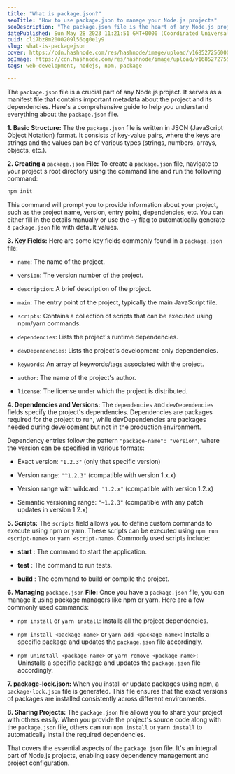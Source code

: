 ```yaml
---
title: "What is package.json?"
seoTitle: "How to use package.json to manage your Node.js projects"
seoDescription: "The package.json file is the heart of any Node.js project. It contains important metadata about your project, such as its name, version, and dependencies."
datePublished: Sun May 28 2023 11:21:51 GMT+0000 (Coordinated Universal Time)
cuid: cli7bz8m2000209l56qg0e1y9
slug: what-is-packagejson
cover: https://cdn.hashnode.com/res/hashnode/image/upload/v1685272560008/d9d7faa4-986a-4acd-bffa-5873294dcb5a.jpeg
ogImage: https://cdn.hashnode.com/res/hashnode/image/upload/v1685272755311/48e21d37-2dca-4236-8b04-c41bec56400d.png
tags: web-development, nodejs, npm, package

---
```


The `package.json` file is a crucial part of any Node.js project. It serves as a manifest file that contains important metadata about the project and its dependencies. Here's a comprehensive guide to help you understand everything about the `package.json` file.

**1\. Basic Structure:** The the `package.json` file is written in JSON (JavaScript Object Notation) format. It consists of key-value pairs, where the keys are strings and the values can be of various types (strings, numbers, arrays, objects, etc.).

**2\. Creating a** `package.json` **File:** To create a `package.json` file, navigate to your project's root directory using the command line and run the following command:

```bash
npm init
```

This command will prompt you to provide information about your project, such as the project name, version, entry point, dependencies, etc. You can either fill in the details manually or use the `-y` flag to automatically generate a `package.json` file with default values.

**3\. Key Fields:** Here are some key fields commonly found in a `package.json` file:

* `name`: The name of the project.
    
* `version`: The version number of the project.
    
* `description`: A brief description of the project.
    
* `main`: The entry point of the project, typically the main JavaScript file.
    
* `scripts`: Contains a collection of scripts that can be executed using npm/yarn commands.
    
* `dependencies`: Lists the project's runtime dependencies.
    
* `devDependencies`: Lists the project's development-only dependencies.
    
* `keywords`: An array of keywords/tags associated with the project.
    
* `author`: The name of the project's author.
    
* `license`: The license under which the project is distributed.
    

**4\. Dependencies and Versions:** The `dependencies` and `devDependencies` fields specify the project's dependencies. Dependencies are packages required for the project to run, while devDependencies are packages needed during development but not in the production environment.

Dependency entries follow the pattern `"package-name": "version"`, where the version can be specified in various formats:

* Exact version: `"1.2.3"` (only that specific version)
    
* Version range: `"^1.2.3"` (compatible with version 1.x.x)
    
* Version range with wildcard: `"1.2.x"` (compatible with version 1.2.x)
    
* Semantic versioning range: `"~1.2.3"` (compatible with any patch updates in version 1.2.x)
    

**5\. Scripts:** The `scripts` field allows you to define custom commands to execute using npm or yarn. These scripts can be executed using `npm run <script-name>` or `yarn <script-name>`. Commonly used scripts include:

* **start** : The command to start the application.
    
* **test** : The command to run tests.
    
* **build** : The command to build or compile the project.
    

**6\. Managing** `package.json` **File:** Once you have a `package.json` file, you can manage it using package managers like npm or yarn. Here are a few commonly used commands:

* `npm install` or `yarn install`: Installs all the project dependencies.
    
* `npm install <package-name>` or `yarn add <package-name>`: Installs a specific package and updates the `package.json` file accordingly.
    
* `npm uninstall <package-name>` or `yarn remove <package-name>`: Uninstalls a specific package and updates the `package.json` file accordingly.
    

**7\. package-lock.json:** When you install or update packages using npm, a `package-lock.json` file is generated. This file ensures that the exact versions of packages are installed consistently across different environments.

**8\. Sharing Projects:** The `package.json` file allows you to share your project with others easily. When you provide the project's source code along with the `package.json` file, others can run `npm install` or `yarn install` to automatically install the required dependencies.

That covers the essential aspects of the `package.json` file. It's an integral part of Node.js projects, enabling easy dependency management and project configuration.